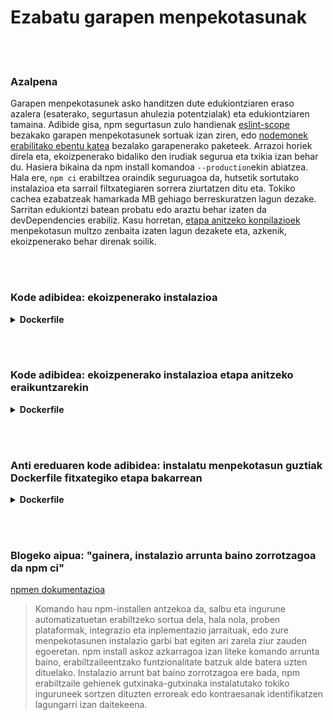 # Ezabatu garapen menpekotasunak

<br/><br/>

### Azalpena

Garapen menpekotasunek asko handitzen dute edukiontziaren eraso azalera (esaterako, segurtasun ahulezia potentzialak) eta edukiontziaren tamaina. Adibide gisa, npm segurtasun zulo handienak [eslint-scope](https://eslint.org/blog/2018/07/postmortem-for-malicious-package-publishes) bezakako garapen menpekotasunek sortuak izan ziren, edo [nodemonek erabilitako ebentu katea](https://snyk.io/blog/a-post-mortem-of-the-malicious-event-stream-backdoor/) bezalako garapenerako paketeek. Arrazoi horiek direla eta, ekoizpenerako bidaliko den irudiak segurua eta txikia izan behar du. Hasiera bikaina da npm install komandoa `--production`ekin abiatzea. Hala ere, `npm ci` erabiltzea oraindik seguruagoa da, hutsetik sortutako instalazioa eta sarrail filtxategiaren sorrera ziurtatzen ditu eta. Tokiko cachea ezabatzeak hamarkada MB gehiago berreskuratzen lagun dezake. Sarritan edukiontzi batean probatu edo araztu behar izaten da devDependencies erabiliz. Kasu horretan, [etapa anitzeko konpilazioek](/sections/docker/multi_stage_builds.basque.md) menpekotasun multzo zenbaita izaten lagun dezakete eta, azkenik, ekoizpenerako behar direnak soilik.

<br/><br/>

### Kode adibidea: ekoizpenerako instalazioa

<details>

<summary><strong>Dockerfile</strong></summary>

```dockerfile
FROM node:12-slim AS build

WORKDIR /usr/src/app
COPY package.json package-lock.json ./
RUN npm ci --production && npm clean cache --force

# Gainontzeko guztia hemen dator
```

</details>

<br/><br/>

### Kode adibidea: ekoizpenerako instalazioa etapa anitzeko eraikuntzarekin

<details>

<summary><strong>Dockerfile</strong></summary>

```dockerfile
FROM node:14.8.0-alpine AS build

COPY --chown=node:node package.json package-lock.json ./
# ✅ Instalazio segurua
RUN npm ci
COPY --chown=node:node src ./src
RUN npm run build


# Run-time stage
FROM node:14.8.0-alpine

COPY --chown=node:node --from=build package.json package-lock.json ./
COPY --chown=node:node --from=build node_modules ./node_modules
COPY --chown=node:node --from=build dist ./dist

# ✅ Garapen paketeak garbitu
RUN npm prune --production

CMD [ "node", "dist/app.js" ]
```

</details>

<br/><br/>

### Anti ereduaren kode adibidea: instalatu menpekotasun guztiak Dockerfile fitxategiko etapa bakarrean

<details>

<summary><strong>Dockerfile</strong></summary>

```dockerfile
FROM node:12-slim AS build

WORKDIR /usr/src/app
COPY package.json package-lock.json ./
# Bi akatz hemen: Garapen menpekotasunak instalatu eta cachea ez ezabatu npm install egin ondoren
RUN npm install

# Gainontzeko guztia hemen dator
```

</details>

<br/><br/>

### Blogeko aipua: "gainera, instalazio arrunta baino zorrotzagoa da npm ci"

[npmen dokumentazioa](https://docs.npmjs.com/cli/ci.html)

> Komando hau npm-installen antzekoa da, salbu eta ingurune automatizatuetan erabiltzeko sortua dela, hala nola, proben plataformak, integrazio eta inplementazio jarraituak, edo zure menpekotasunen instalazio garbi bat egiten ari zarela ziur zauden egoeretan. npm install askoz azkarragoa izan liteke komando arrunta baino, erabiltzaileentzako funtzionalitate batzuk alde batera uzten dituelako. Instalazio arrunt bat baino zorrotzagoa ere bada, npm erabiltzaile gehienek gutxinaka-gutxinaka instalatutako tokiko inguruneek sortzen dituzten erroreak edo kontraesanak identifikatzen lagungarri izan daitekeena.
